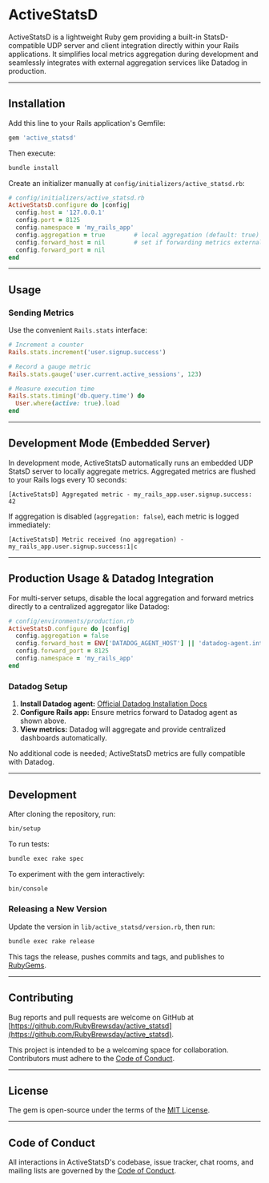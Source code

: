 # ActiveStatsD

ActiveStatsD is a lightweight Ruby gem providing a built-in StatsD-compatible UDP server and client integration directly within your Rails applications. It simplifies local metrics aggregation during development and seamlessly integrates with external aggregation services like Datadog in production.

---

## Installation

Add this line to your Rails application's Gemfile:

```ruby
gem 'active_statsd'
```

Then execute:

```bash
bundle install
```

Create an initializer manually at `config/initializers/active_statsd.rb`:

```ruby
# config/initializers/active_statsd.rb
ActiveStatsD.configure do |config|
  config.host = '127.0.0.1'
  config.port = 8125
  config.namespace = 'my_rails_app'
  config.aggregation = true        # local aggregation (default: true)
  config.forward_host = nil        # set if forwarding metrics externally
  config.forward_port = nil
end
```

---

## Usage

### Sending Metrics

Use the convenient `Rails.stats` interface:

```ruby
# Increment a counter
Rails.stats.increment('user.signup.success')

# Record a gauge metric
Rails.stats.gauge('user.current.active_sessions', 123)

# Measure execution time
Rails.stats.timing('db.query.time') do
  User.where(active: true).load
end
```

---

## Development Mode (Embedded Server)

In development mode, ActiveStatsD automatically runs an embedded UDP StatsD server to locally aggregate metrics. Aggregated metrics are flushed to your Rails logs every 10 seconds:

```
[ActiveStatsD] Aggregated metric - my_rails_app.user.signup.success: 42
```

If aggregation is disabled (`aggregation: false`), each metric is logged immediately:

```
[ActiveStatsD] Metric received (no aggregation) - my_rails_app.user.signup.success:1|c
```

---

## Production Usage & Datadog Integration

For multi-server setups, disable the local aggregation and forward metrics directly to a centralized aggregator like Datadog:

```ruby
# config/environments/production.rb
ActiveStatsD.configure do |config|
  config.aggregation = false
  config.forward_host = ENV['DATADOG_AGENT_HOST'] || 'datadog-agent.internal'
  config.forward_port = 8125
  config.namespace = 'my_rails_app'
end
```

### Datadog Setup

1. **Install Datadog agent:** [Official Datadog Installation Docs](https://docs.datadoghq.com/agent/)
2. **Configure Rails app:** Ensure metrics forward to Datadog agent as shown above.
3. **View metrics:** Datadog will aggregate and provide centralized dashboards automatically.

No additional code is needed; ActiveStatsD metrics are fully compatible with Datadog.

---

## Development

After cloning the repository, run:

```bash
bin/setup
```

To run tests:

```bash
bundle exec rake spec
```

To experiment with the gem interactively:

```bash
bin/console
```

### Releasing a New Version

Update the version in `lib/active_statsd/version.rb`, then run:

```bash
bundle exec rake release
```

This tags the release, pushes commits and tags, and publishes to [RubyGems](https://rubygems.org).

---

## Contributing

Bug reports and pull requests are welcome on GitHub at [https://github.com/RubyBrewsday/active_statsd](https://github.com/RubyBrewsday/active_statsd).

This project is intended to be a welcoming space for collaboration. Contributors must adhere to the [Code of Conduct](https://github.com/RubyBrewsday/active_statsd/blob/main/CODE_OF_CONDUCT.md).

---

## License

The gem is open-source under the terms of the [MIT License](https://opensource.org/licenses/MIT).

---

## Code of Conduct

All interactions in ActiveStatsD's codebase, issue tracker, chat rooms, and mailing lists are governed by the [Code of Conduct](https://github.com/RubyBrewsday/active_statsd/blob/main/CODE_OF_CONDUCT.md).
